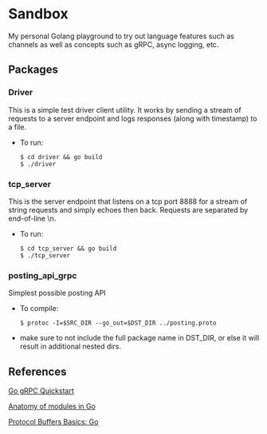 # Sandbox

My personal Golang playground to try out language features such as channels as well as concepts such as gRPC, async logging, etc.

## Packages

### Driver

This is a simple test driver client utility. It works by sending a stream of requests to a server endpoint and logs responses (along with timestamp) to a file.

- To run:

    ```console
    $ cd driver && go build
    $ ./driver
    ```
  
### tcp_server

This is the server endpoint that listens on a tcp port 8888 for a stream of string requests and simply echoes then back. Requests are 
separated by end-of-line \n.

- To run:

    ```console
    $ cd tcp_server && go build
    $ ./tcp_server
    ```
  
### posting_api_grpc

Simplest possible posting API

- To compile:

    ```console
    $ protoc -I=$SRC_DIR --go_out=$DST_DIR ../posting.proto
    ```
  
* make sure to not include the full package name in DST_DIR, or else it will result in additional nested dirs.

## References

[Go gRPC Quickstart](https://grpc.io/docs/languages/go/quickstart/) 

[Anatomy of modules in Go](https://medium.com/rungo/anatomy-of-modules-in-go-c8274d215c16)

[Protocol Buffers Basics: Go](https://developers.google.com/protocol-buffers/docs/gotutorial#the_protocol_buffer_api)